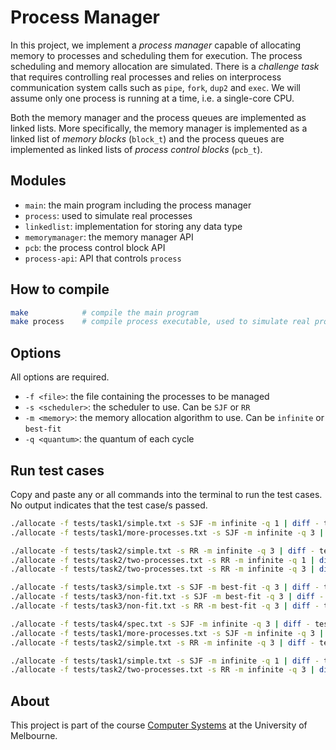 # Process Manager

In this project, we implement a _process manager_ capable of allocating memory to processes and scheduling them for execution. The process scheduling and memory allocation are simulated. There is a _challenge task_ that requires controlling real processes and relies on interprocess communication system calls such as `pipe`, `fork`, `dup2` and `exec`. We will assume only one process is running at a time, i.e. a single-core CPU.

Both the memory manager and the process queues are implemented as linked lists. More specifically, the memory manager is implemented as a linked list of _memory blocks_ (`block_t`) and the process queues are implemented as linked lists of _process control blocks_ (`pcb_t`).

## Modules

- `main`: the main program including the process manager
- `process`: used to simulate real processes
- `linkedlist`: implementation for storing any data type
- `memorymanager`: the memory manager API
- `pcb`: the process control block API
- `process-api`: API that controls `process`

## How to compile

```bash
make            # compile the main program
make process    # compile process executable, used to simulate real processes
```

## Options

All options are required.

- `-f <file>`: the file containing the processes to be managed
- `-s <scheduler>`: the scheduler to use. Can be `SJF` or `RR`
- `-m <memory>`: the memory allocation algorithm to use. Can be `infinite` or `best-fit`
- `-q <quantum>`: the quantum of each cycle

## Run test cases

Copy and paste any or all commands into the terminal to run the test cases. No output indicates that the test case/s passed.

```bash
./allocate -f tests/task1/simple.txt -s SJF -m infinite -q 1 | diff - tests/task1/simple-sjf.out
./allocate -f tests/task1/more-processes.txt -s SJF -m infinite -q 3 | diff - tests/task1/more-processes.out

./allocate -f tests/task2/simple.txt -s RR -m infinite -q 3 | diff - tests/task2/simple-rr.out
./allocate -f tests/task2/two-processes.txt -s RR -m infinite -q 1 | diff - tests/task2/two-processes-1.out
./allocate -f tests/task2/two-processes.txt -s RR -m infinite -q 3 | diff - tests/task2/two-processes-3.out

./allocate -f tests/task3/simple.txt -s SJF -m best-fit -q 3 | diff - tests/task3/simple-bestfit.out
./allocate -f tests/task3/non-fit.txt -s SJF -m best-fit -q 3 | diff - tests/task3/non-fit-sjf.out
./allocate -f tests/task3/non-fit.txt -s RR -m best-fit -q 3 | diff - tests/task3/non-fit-rr.out

./allocate -f tests/task4/spec.txt -s SJF -m infinite -q 3 | diff - tests/task4/spec.out
./allocate -f tests/task1/more-processes.txt -s SJF -m infinite -q 3 | diff - tests/task1/more-processes.out
./allocate -f tests/task2/simple.txt -s RR -m infinite -q 3 | diff - tests/task2/simple-rr.out

./allocate -f tests/task1/simple.txt -s SJF -m infinite -q 1 | diff - tests/task1/simple-sjf.out
./allocate -f tests/task2/two-processes.txt -s RR -m infinite -q 3 | diff - tests/task2/two-processes-3.out
```

## About

This project is part of the course [Computer Systems](https://handbook.unimelb.edu.au/2023/subjects/comp30023) at the University of Melbourne.
